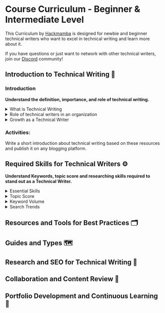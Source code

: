 # Course Curriculum - Beginner & Intermediate Level

This Curriculum by [Hackmamba](https://hackmamba.io/) is designed for newbie and beginner technical writers who want to excel in technical writing and learn more about it.  

If you have questions or just want to network with other technical writers, join our [Discord](https://discord.com/invite/MjbyDy3sPp) community!

## Introduction to Technical Writing 📝

### Introduction

**Understand the definition, importance, and role of technical writing.**

<details>
<summary>What is Technical Writing</summary>

**[What is Technical Writing?](https://technicalwriterhq.com/writing/technical-writing/)** 

**[Technical Writing: What and How?](https://edidiongasikpo.com/technical-writing-what-and-how)** 

**[Everything you need to know to become a technical writer](https://www.everythingtechnicalwriting.com/everything-you-need-to-know-about-technical-writing/)** 

**[The ABCs of Technical Writing](https://www.developernation.net/blog/the-abcs-of-technical-writing/)**

**[A software developer's guide to Writing](https://theankurtyagi.com/a-software-developers-guide-to-writing/)** 

**[Types of Technical Writing](https://www.acadecraft.com/blog/types-of-technical-writing/)**
</details>

<details>
<summary>Role of technical writers in an organization</summary>

**[Why is Technical Writing Important at Workplace](https://www.acadecraft.com/blog/reasons-why-is-technical-writing-important/)** 

[**Why Technical Writing Is Critical to the Success of An Organisation**](https://keepler.io/2022/06/01/why-technical-writing-is-critical-to-the-success-of-an-organisation/)

</details>

<details>
<summary>Growth as a Technical Writer</summary>

**[What is the Technical Writer Career Path?](https://www.youtube.com/watch?v=RZF34wQEv0Y)**

</details>


### Activities:

Write a short introduction about technical writing based on these resources and publish it on any blogging platform.


## Required Skills for Technical Writers ⚙️

**Understand Keywords, topic score and researching skills required to stand out as a Technical Writer.**

<details>
<summary>Essential Skills</summary>
    
**[9 Essential Technical Writing Skills Every Writer Must Possess](https://whatfix.com/blog/technical-writing-skills/)**
    
**[Essential Technical Writing Skills](https://technicalwriterhq.com/career/technical-writer/technical-writing-skills/)**
    
**[11 Skills of a Good Technical Writer](https://clickhelp.com/clickhelp-technical-writing-blog/11-skills-of-a-good-technical-writer/#interest-in-science-and-technology)**
    
</details>


<details>
<summary>Topic Score</summary>
    
**[How is the topic score calculated?](https://kb.scompler.com/en/knowledge/how-is-the-topic-score-calculated)**
    
**[Technical Documentation in Software Development](https://www.altexsoft.com/blog/technical-documentation-in-software-development-types-best-practices-and-tools/)**
    
**[How can you evaluate the effectiveness of research in technical writing?](https://www.linkedin.com/advice/1/how-can-you-evaluate-effectiveness-research-technical-writing)**

</details>

<details>

<summary>Keyword Volume</summary>
    

**[Keyword Search Volume Insights: A Detailed Overview](https://neilpatel.com/blog/keyword-search-volume/)**
    
**[Keyword Search Volume: What It Is & How to Find It](https://www.semrush.com/blog/keyword-search-volume/)** 
    
**[Keyword Research Tutorial: Best Strategies to Rank #1](https://youtu.be/NadiT0HYt4Y?si=aGIaY3XHlS5w-zd_)**

</details>

<details>

<summary>Search Trends</summary>
    
**[Blog Post Ideas](https://firstsiteguide.com/blog-post-ideas/)**
    
**[How to find topics](https://jackandbean.com/blog/how-to-find-topics/)**

</details>

## Resources and Tools for Best Practices 🗂️


## Guides and Types 🗺️


## Research and SEO for Technical Writing 🔬


## Collaboration and Content Review 🤝


## Portfolio Development and Continuous Learning  💼

